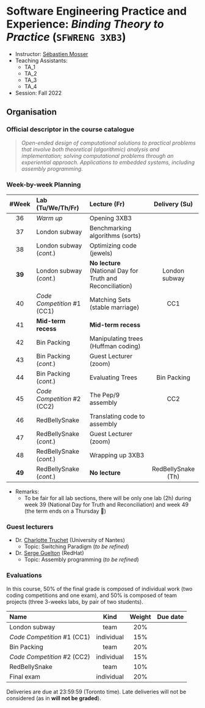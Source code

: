 # Software Engineering Practice and Experience: _Binding Theory to Practice_ (`SFWRENG 3XB3`)

  * Instructor: [Sébastien Mosser](https://mosser.github.io)
  * Teaching Assistants:
    * TA_1
    * TA_2
    * TA_3
    * TA_4 
  * Session: Fall 2022

## Organisation

### Official descriptor in the course catalogue

> _Open-ended design of computational solutions to practical problems that involve both theoretical (algorithmic) analysis and implementation; solving computational problems through an experiential approach. Applications to embedded systems, including assembly programming._

### Week-by-week Planning

| #Week  | Lab (Tu/We/Th/Fr)  	|  Lecture (Fr) | Delivery (Su) |
| :---:  | :------------------ | :------------ | :-----------: |
| 36     | _Warm up_ | Opening 3XB3 | |
| 37     | London subway | Benchmarking algorithms (sorts) | |
| 38     | London subway (_cont._) | Optimizing code (jewels) | |
| **39** | London subway (_cont._) | **No lecture**  (National Day for Truth and Reconciliation) | London subway |
| 40     | _Code Competition_ #1 (CC1) | Matching Sets (stable marriage) | CC1|
| 41     | **Mid-term recess** | **Mid-term recess** | |
| 42     | Bin Packing | Manipulating trees (Huffman coding) | |
| 43     | Bin Packing (_cont._) | Guest Lecturer (zoom)  | |
| 44     | Bin Packing (_cont._) | Evaluating Trees | Bin Packing |
| 45     | _Code Competition_ #2 (CC2) | The Pep/9 assembly  | CC2|
| 46     | RedBellySnake | Translating code to assembly | |
| 47     |  RedBellySnake (_cont._) | Guest Lecturer (zoom) | |
| 48     | RedBellySnake (_cont._) | Wrapping up 3XB3 | |
| **49** | RedBellySnake (_cont._) | **No lecture** | RedBellySnake (Th) |

  * Remarks: 
    * To be fair for all lab sections, there will be only one lab (2h) during week 39 (National Day for Truth and Reconciliation) and week 49 (the term ends on a Thursday :shrug:)
    

### Guest lecturers

* Dr. [Charlotte Truchet](https://www.normalesup.org/~truchet/) (University of Nantes)
  * Topic: Switching Paradigm (_to be refined_) 
* Dr. [Serge Guelton](https://developers.redhat.com/author/serge-guelton) (RedHat)
  * Topic: Assembly programming (_to be refined_) 

### Evaluations

In this course, 50% of the final grade is composed of individual work (two coding competitions and one exam), and 50% is composed of team projects (three 3-weeks labs, by pair of two students).

| Name | Kind | Weight | Due date |
| :--- | :--: | :----: | :------: |
| London subway | team | 20% |
| _Code Competition_ #1 (CC1) | individual | 15% |
| Bin Packing | team | 20% |
| _Code Competition_ #2 (CC2) | individual | 15% |
| RedBellySnake | team | 10% |
| Final exam | individual | 20% |

Deliveries are due at 23:59:59 (Toronto time). Late deliveries will not be considered (as in **will not be graded**).